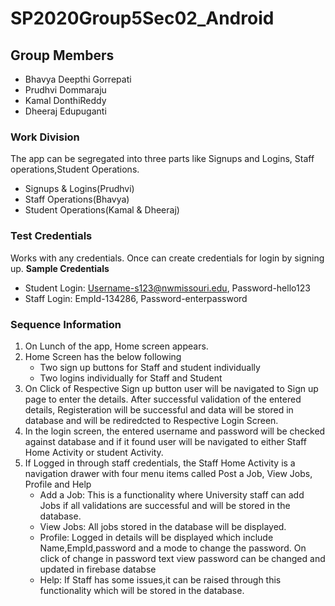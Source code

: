 # SP2020Group5Sec02_Android
## Group Members
- Bhavya Deepthi Gorrepati
- Prudhvi Dommaraju
- Kamal DonthiReddy
- Dheeraj Edupuganti
### Work Division
The app can be segregated into three parts like Signups and Logins, Staff operations,Student Operations.
- Signups & Logins(Prudhvi)
- Staff Operations(Bhavya)
- Student Operations(Kamal & Dheeraj)

### Test Credentials
Works with any credentials. Once can create credentials for login by signing up.
**Sample Credentials**
- Student Login: Username-s123@nwmissouri.edu, Password-hello123
- Staff Login: EmpId-134286, Password-enterpassword

### Sequence Information
   1. On Lunch of the app, Home screen appears.
   2. Home Screen has the below following
      - Two sign up buttons for Staff and student individually
      - Two logins individually for Staff and Student
   3. On Click of Respective Sign up button user will be navigated to Sign up page to enter the details. After successful validation of       the entered details, Registeration will be successful and data will be stored in database and will be rediredcted to Respective         Login Screen.
   4. In the login screen, the entered username and password will be checked against database and if it found user will be navigated to       either Staff Home Activity or student Activity.
   5. If Logged in through staff credentials, the Staff Home Activity is a navigation drawer with four menu items called Post a Job,           View Jobs, Profile and Help
      - Add a Job: This is a functionality where University staff can add Jobs if all validations are successful and will be stored in           the database.
      - View Jobs: All jobs stored in the database will be displayed.
      - Profile: Logged in details will be displayed which include Name,EmpId,password and a mode to change the password. On click of           change in password text view password can be changed and updated in firebase databse
      - Help: If Staff has some issues,it can be raised through this functionality which will be stored in the database.
      
   

